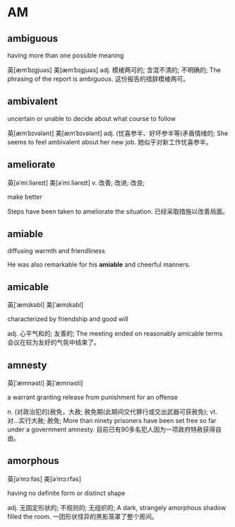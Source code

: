 # AM

## ambiguous

having more than one possible meaning

英\[æmˈbɪɡjuəs\] 美\[æmˈbɪɡjuəs\] adj. 模棱两可的; 含混不清的; 不明确的; The phrasing of the report is ambiguous. 这份报告的措辞模棱两可。

## ambivalent

uncertain or unable to decide about what course to follow

英\[æmˈbɪvələnt\] 美\[æmˈbɪvələnt\] adj. \(忧喜参半、好坏参半等\)矛盾情绪的; She seems to feel ambivalent about her new job. 她似乎对新工作忧喜参半。

## ameliorate

英\[əˈmiːliəreɪt\] 美\[əˈmiːliəreɪt\] v. 改善; 改进; 改良;

make better

Steps have been taken to ameliorate the situation. 已经采取措施以改善局面。

## amiable

diffusing warmth and friendliness

He was also remarkable for his **amiable** and cheerful manners.

## amicable

英\[ˈæmɪkəbl\] 美\[ˈæmɪkəbl\]

characterized by friendship and good will

adj. 心平气和的; 友善的; The meeting ended on reasonably amicable terms 会议在较为友好的气氛中结束了。

## amnesty

英\[ˈæmnəsti\] 美\[ˈæmnəsti\]

a warrant granting release from punishment for an offense

n. \(对政治犯的\)赦免，大赦; 赦免期\(此期间交代罪行或交出武器可获赦免\); vt. 对…实行大赦; 赦免; More than ninety prisoners have been set free so far under a government amnesty. 目前已有90多名犯人因为一项政府特赦获得自由。

## amorphous

英\[əˈmɔːfəs\] 美\[əˈmɔːrfəs\]

having no definite form or distinct shape

adj. 无固定形状的; 不规则的; 无组织的; A dark, strangely amorphous shadow filled the room. 一团形状怪异的黑影笼罩了整个房间。

